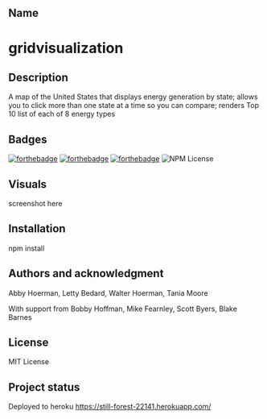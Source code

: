 
## Name

# gridvisualization

## Description

A map of the United States that displays energy generation by state; allows you to click more than one state at a time so you can compare; renders Top 10 list of each of 8 energy types

## Badges

[![forthebadge](https://forthebadge.com/images/badges/powered-by-electricity.svg)](https://forthebadge.com)
[![forthebadge](https://forthebadge.com/images/badges/uses-html.svg)](https://forthebadge.com)
[![forthebadge](https://forthebadge.com/images/badges/built-with-science.svg)](https://forthebadge.com)
![NPM License](https://img.shields.io/npm/l/:packageName)

## Visuals
screenshot here

## Installation

npm install


## Authors and acknowledgment
Abby Hoerman, Letty Bedard, Walter Hoerman, Tania Moore

With support from Bobby Hoffman, Mike Fearnley, Scott Byers, Blake Barnes

## License
MIT License

## Project status
Deployed to heroku
https://still-forest-22141.herokuapp.com/


